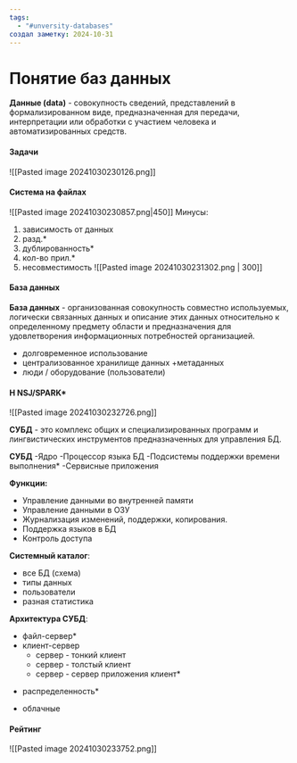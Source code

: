 ```yaml
---
tags:
  - "#unversity-databases"
создал заметку: 2024-10-31
---
```

# Понятие баз данных
**Данные (data)** - совокупность сведений, представлений в формализированном виде, предназначенная для передачи, интерпретации или обработки с участием человека и автоматизированных средств.

#### Задачи

![[Pasted image 20241030230126.png]]
#### Система на файлах

![[Pasted image 20241030230857.png|450]]
Минусы:
1) зависимость от данных
2) разд.*
3) дублированность*
4) кол-во прил.*
5) несовместимость
![[Pasted image 20241030231302.png | 300]]

#### База данных
**База данных** - организованная совокупность совместно используемых, логически связанных данных и описание этих данных относительно к определенному предмету области и предназначения для удовлетворения информационных потребностей организацией.
- долговременное использование
- централизованное хранилище данных +метаданных
- люди / оборудование (пользователи)

#### H NSJ/SPARK*
![[Pasted image 20241030232726.png]]

**СУБД** - это комплекс общих и специализированных программ и лингвистических инструментов предназначенных для управления БД.

**СУБД**
	-Ядро
	-Процессор языка БД
	-Подсистемы поддержки времени выполнения*
	-Сервисные приложения

**Функции:**
- Управление данными во внутренней памяти
- Управление данными в ОЗУ
- Журнализация изменений, поддержки, копирования.
- Поддержка языков в БД
- Контроль доступа

**Системный каталог**:
* все БД (схема)
* типы данных
* пользователи
* разная статистика

**Архитектура СУБД**:
-  файл-сервер*
- клиент-сервер
	- сервер - тонкий клиент
	- сервер - толстый клиент
	- сервер - сервер приложения клиент*
* распределенность*
- облачные
#### Рейтинг
![[Pasted image 20241030233752.png]]
